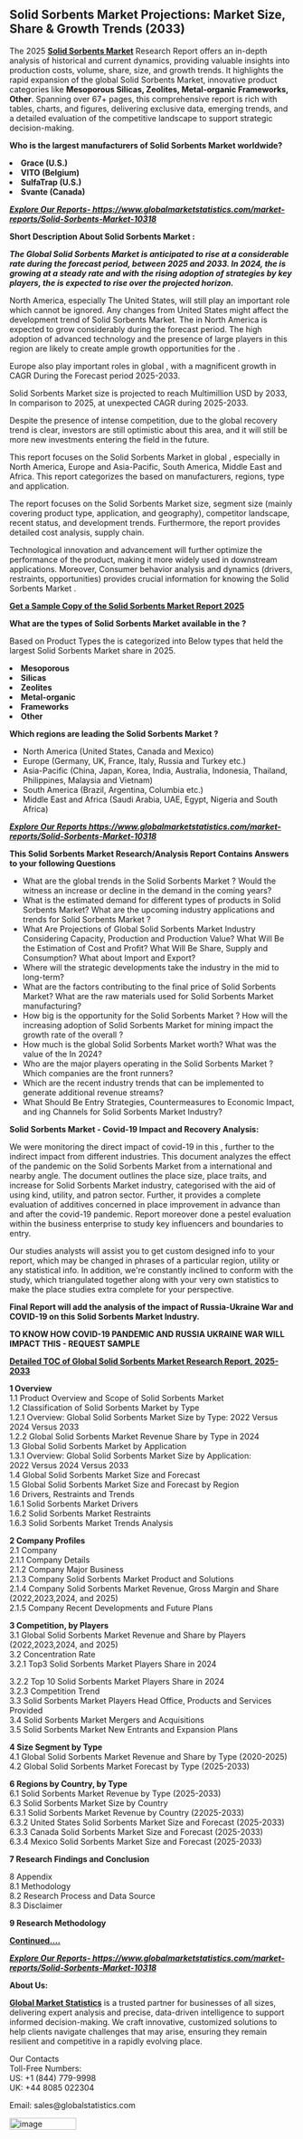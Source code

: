 <h2><strong>Solid Sorbents Market Projections: Market Size, Share & Growth Trends (2033)</strong></h2><p>The 2025 <strong><a href="https://www.globalmarketstatistics.com/market-reports/Solid-Sorbents-Market-10318">Solid Sorbents Market</a></strong> Research Report offers an in-depth analysis of historical and current dynamics, providing valuable insights into production costs, volume, share, size, and growth trends. It highlights the rapid expansion of the global Solid Sorbents Market, innovative product categories like <strong>Mesoporous Silicas, Zeolites, Metal-organic Frameworks, Other</strong>. Spanning over 67+ pages, this comprehensive report is rich with tables, charts, and figures, delivering exclusive data, emerging trends, and a detailed evaluation of the competitive landscape to support strategic decision-making.</p><p><strong>Who is the largest manufacturers of Solid Sorbents Market worldwide?</strong></p><p><strong><li>Grace (U.S.)<li>VITO (Belgium)<li>SulfaTrap (U.S.)<li>Svante (Canada)</strong></p><p><strong><em><a href="https://www.globalmarketstatistics.com/market-reports/Solid-Sorbents-Market-10318">Explore Our Reports-&nbsp;https://www.globalmarketstatistics.com/market-reports/Solid-Sorbents-Market-10318</a></em></strong></p><p><strong>Short Description About Solid Sorbents Market :</strong></p><p><strong><em>The Global Solid Sorbents Market is anticipated to rise at a considerable rate during the forecast period, between 2025 and 2033. In 2024, the is growing at a steady rate and with the rising adoption of strategies by key players, the is expected to rise over the projected horizon.</em></strong></p><p>North America, especially The United States, will still play an important role which cannot be ignored. Any changes from United States might affect the development trend of Solid Sorbents Market. The in North America is expected to grow considerably during the forecast period. The high adoption of advanced technology and the presence of large players in this region are likely to create ample growth opportunities for the .</p><p>Europe also play important roles in global , with a magnificent growth in CAGR During the Forecast period 2025-2033.</p><p>Solid Sorbents Market size is projected to reach Multimillion USD by 2033, In comparison to 2025, at unexpected CAGR during 2025-2033.</p><p>Despite the presence of intense competition, due to the global recovery trend is clear, investors are still optimistic about this area, and it will still be more new investments entering the field in the future.</p><p>This report focuses on the Solid Sorbents Market in global , especially in North America, Europe and Asia-Pacific, South America, Middle East and Africa. This report categorizes the based on manufacturers, regions, type and application.</p><p>The report focuses on the Solid Sorbents Market size, segment size (mainly covering product type, application, and geography), competitor landscape, recent status, and development trends. Furthermore, the report provides detailed cost analysis, supply chain.</p><p>Technological innovation and advancement will further optimize the performance of the product, making it more widely used in downstream applications. Moreover, Consumer behavior analysis and dynamics (drivers, restraints, opportunities) provides crucial information for knowing the Solid Sorbents Market .</p><p><strong><a href="https://www.globalmarketstatistics.com/market-reports/Solid-Sorbents-Market-10318">Get a Sample Copy of the Solid Sorbents Market Report 2025</a></strong></p><p><strong>What are the types of Solid Sorbents Market available in the ?</strong></p><p>Based on Product Types the is categorized into Below types that held the largest Solid Sorbents Market share in 2025.</p><p><strong><li>Mesoporous<li>Silicas<li>Zeolites<li>Metal-organic<li>Frameworks<li>Other</strong></p><p><strong>Which regions are leading the Solid Sorbents Market ?</strong></p><ul><li>North America (United States, Canada and Mexico)</li><li>Europe (Germany, UK, France, Italy, Russia and Turkey etc.)</li><li>Asia-Pacific (China, Japan, Korea, India, Australia, Indonesia, Thailand, Philippines, Malaysia and Vietnam)</li><li>South America (Brazil, Argentina, Columbia etc.)</li><li>Middle East and Africa (Saudi Arabia, UAE, Egypt, Nigeria and South Africa)</li></ul><p><strong><em><a href="https://www.globalmarketstatistics.com/market-reports/Solid-Sorbents-Market-10318">Explore Our Reports https://www.globalmarketstatistics.com/market-reports/Solid-Sorbents-Market-10318</a></em></strong></p><p><strong>This Solid Sorbents Market Research/Analysis Report Contains Answers to your following Questions</strong></p><ul><li>What are the global trends in the Solid Sorbents Market ? Would the witness an increase or decline in the demand in the coming years?</li><li>What is the estimated demand for different types of products in Solid Sorbents Market? What are the upcoming industry applications and trends for Solid Sorbents Market ?</li><li>What Are Projections of Global Solid Sorbents Market Industry Considering Capacity, Production and Production Value? What Will Be the Estimation of Cost and Profit? What Will Be Share, Supply and Consumption? What about Import and Export?</li><li>Where will the strategic developments take the industry in the mid to long-term?</li><li>What are the factors contributing to the final price of Solid Sorbents Market? What are the raw materials used for Solid Sorbents Market manufacturing?</li><li>How big is the opportunity for the Solid Sorbents Market ? How will the increasing adoption of Solid Sorbents Market for mining impact the growth rate of the overall ?</li><li>How much is the global Solid Sorbents Market worth? What was the value of the In 2024?</li><li>Who are the major players operating in the Solid Sorbents Market ? Which companies are the front runners?</li><li>Which are the recent industry trends that can be implemented to generate additional revenue streams?</li><li>What Should Be Entry Strategies, Countermeasures to Economic Impact, and ing Channels for Solid Sorbents Market Industry?</li></ul><p><strong>Solid Sorbents Market - Covid-19 Impact and Recovery Analysis:</strong></p><p>We were monitoring the direct impact of covid-19 in this , further to the indirect impact from different industries. This document analyzes the effect of the pandemic on the Solid Sorbents Market from a international and nearby angle. The document outlines the place size, place traits, and increase for Solid Sorbents Market industry, categorised with the aid of using kind, utility, and patron sector. Further, it provides a complete evaluation of additives concerned in place improvement in advance than and after the covid-19 pandemic. Report moreover done a pestel evaluation within the business enterprise to study key influencers and boundaries to entry.</p><p>Our studies analysts will assist you to get custom designed info to your report, which may be changed in phrases of a particular region, utility or any statistical info. In addition, we're constantly inclined to conform with the study, which triangulated together along with your very own statistics to make the place studies extra complete for your perspective.</p><p><strong>Final Report will add the analysis of the impact of Russia-Ukraine War and COVID-19 on this Solid Sorbents Market Industry.</strong></p><p><strong>TO KNOW HOW COVID-19 PANDEMIC AND RUSSIA UKRAINE WAR WILL IMPACT THIS - REQUEST SAMPLE</strong></p><p><strong><a href="https://www.globalmarketstatistics.com/market-reports/Solid-Sorbents-Market-10318">Detailed TOC of Global Solid Sorbents Market Research Report, 2025-2033</a></strong></p><p><strong>1 Overview</strong><br /> 1.1 Product Overview and Scope of Solid Sorbents Market<br /> 1.2 Classification of Solid Sorbents Market by Type<br /> 1.2.1 Overview: Global Solid Sorbents Market Size by Type: 2022 Versus 2024 Versus 2033<br /> 1.2.2 Global Solid Sorbents Market Revenue Share by Type in 2024<br /> 1.3 Global Solid Sorbents Market by Application<br /> 1.3.1 Overview: Global Solid Sorbents Market Size by Application: 2022&nbsp;Versus 2024 Versus 2033<br /> 1.4 Global Solid Sorbents Market Size and Forecast<br /> 1.5 Global Solid Sorbents Market Size and Forecast by Region<br /> 1.6 Drivers, Restraints and Trends<br /> 1.6.1 Solid Sorbents Market Drivers<br /> 1.6.2 Solid Sorbents Market Restraints<br /> 1.6.3 Solid Sorbents Market Trends Analysis</p><p><strong>2 Company Profiles</strong><br /> 2.1 Company<br /> 2.1.1 Company Details<br /> 2.1.2 Company Major Business<br /> 2.1.3 Company Solid Sorbents Market Product and Solutions<br /> 2.1.4 Company Solid Sorbents Market Revenue, Gross Margin and Share (2022,2023,2024, and 2025)<br /> 2.1.5 Company Recent Developments and Future Plans</p><p><strong>3 Competition, by Players</strong><br /> 3.1 Global Solid Sorbents Market Revenue and Share by Players (2022,2023,2024, and 2025)<br /> 3.2 Concentration Rate<br /> 3.2.1 Top3 Solid Sorbents Market Players Share in 2024</p><p>3.2.2 Top 10 Solid Sorbents Market Players Share in 2024<br /> 3.2.3 Competition Trend<br /> 3.3 Solid Sorbents Market Players Head Office, Products and Services Provided<br /> 3.4 Solid Sorbents Market Mergers and Acquisitions<br /> 3.5 Solid Sorbents Market New Entrants and Expansion Plans</p><p><strong>4 Size Segment by Type</strong><br /> 4.1 Global Solid Sorbents Market Revenue and Share by Type (2020-2025)<br /> 4.2 Global Solid Sorbents Market Forecast by Type (2025-2033)</p><p><strong>6 Regions by Country, by Type</strong><br /> 6.1 Solid Sorbents Market Revenue by Type (2025-2033)<br /> 6.3 Solid Sorbents Market Size by Country<br /> 6.3.1 Solid Sorbents Market Revenue by Country (22025-2033)<br /> 6.3.2 United States Solid Sorbents Market Size and Forecast (2025-2033)<br /> 6.3.3 Canada Solid Sorbents Market Size and Forecast (2025-2033)<br /> 6.3.4 Mexico Solid Sorbents Market Size and Forecast (2025-2033)</p><p><strong>7 Research Findings and Conclusion</strong></p><p>8 Appendix<br /> 8.1 Methodology<br /> 8.2 Research Process and Data Source<br /> 8.3 Disclaimer</p><p><strong>9 Research Methodology</strong></p><p><strong><a href="https://www.globalmarketstatistics.com/market-reports/Solid-Sorbents-Market-10318">Continued&hellip;.</a></strong></p><p><strong><em><a href="https://www.globalmarketstatistics.com/market-reports/Solid-Sorbents-Market-10318">Explore Our Reports-&nbsp;https://www.globalmarketstatistics.com/market-reports/Solid-Sorbents-Market-10318</a></em></strong></p><p><strong>About Us:</strong></p><p><strong><a href="https://www.globalmarketstatistics.com/">Global Market Statistics</a></strong> is a trusted partner for businesses of all sizes, delivering expert analysis and precise, data-driven intelligence to support informed decision-making. We craft innovative, customized solutions to help clients navigate challenges that may arise, ensuring they remain resilient and competitive in a rapidly evolving place.</p><p>Our Contacts<br /> Toll-Free Numbers:<br /> US: +1 (844) 779-9998<br /> UK: +44 8085 022304</p><p>Email: sales@globalstatistics.com</p>
<img width="118" height="21" alt="image" src="https://github.com/user-attachments/assets/16243e64-dc6c-4068-a6c9-0d892cb422bb" />
